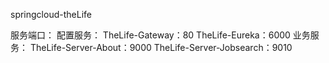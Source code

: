 springcloud-theLife



服务端口：
  配置服务：
    TheLife-Gateway：80
    TheLife-Eureka：6000
  业务服务：
    TheLife-Server-About：9000
    TheLife-Server-Jobsearch：9010
    